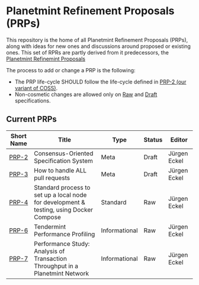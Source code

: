 # Planetmint Refinement Proposals (PRPs)

This repository is the home of all Planetmint Refinement Proposals (PRPs), along with ideas for new ones and discussions around proposed or existing ones. This set of RPRs are partly derived from it predecessors, the [Planetmint Refinemint Proposals](https://github.com/planetmint/PRPs)

The process to add or change a PRP is the following:

- The PRP life-cycle SHOULD follow the life-cycle defined in [PRP-2 (our variant of COSS)](./2).
- Non-cosmetic changes are allowed only on [Raw](./2#raw-PRPs) and [Draft](./2#draft-PRPs) specifications.

## Current PRPs

Short Name   | Title                                                         | Type     | Status     | Editor
-------------|---------------------------------------------------------------|----------|------------|-------
[PRP-2](2)   | Consensus-Oriented Specification System                       | Meta     | Draft      | Jürgen Eckel
[PRP-3](3)   | How to handle ALL pull requests                               | Meta     | Draft      | Jürgen Eckel
[PRP-4](4)   | Standard process to set up a local node for development & testing, using Docker Compose | Standard | Raw | Jürgen Eckel
[PRP-6](6)   | Tendermint Performance Profiling                              | Informational | Raw   | Jürgen Eckel
[PRP-7](7)   | Performance Study: Analysis of Transaction Throughput in a Planetmint Network | Informational | Raw        | Jürgen Eckel
